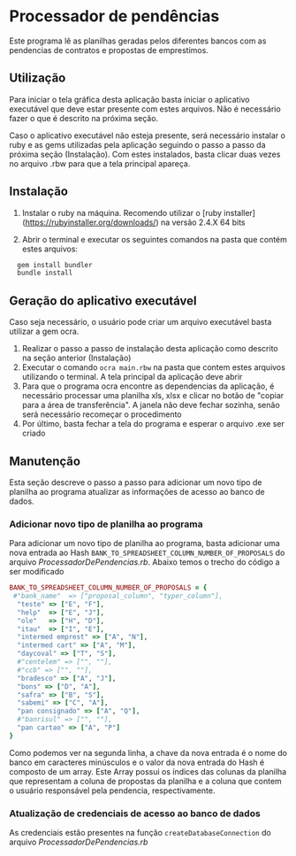 # Processador de pendências

Este programa lê as planilhas geradas pelos diferentes bancos com as pendencias de contratos e propostas de emprestimos.

## Utilização

Para iniciar o tela gráfica desta aplicação basta iniciar o aplicativo executável que deve estar presente com estes arquivos. Não é necessário fazer o que é descrito na próxima seção.

Caso o aplicativo executável não esteja presente, será necessário instalar o ruby e as gems utilizadas pela aplicação seguindo o passo a passo da próxima seção (Instalação).
Com estes instalados, basta clicar duas vezes no arquivo .rbw para que a tela principal apareça.

## Instalação

1. Instalar o ruby na máquina. Recomendo utilizar o [ruby installer] (https://rubyinstaller.org/downloads/) na versão 2.4.X 64 bits

2. Abrir o terminal e executar os seguintes comandos na pasta que contém estes arquivos:

```bash
  gem install bundler
  bundle install
```
  
## Geração do aplicativo executável

Caso seja necessário, o usuário pode criar um arquivo executável basta utilizar a gem ocra.

1. Realizar o passo a passo de instalação desta aplicação como descrito na seção anterior (Instalação)
2. Executar o comando `ocra main.rbw` na pasta que contem estes arquivos utilizando o terminal. A tela principal da aplicação deve abrir
3. Para que o programa ocra encontre as dependencias da aplicação, é necessário processar uma planilha xls, xlsx e clicar no botão de "copiar para a área de transferência". A janela não deve fechar sozinha, senão será necessário recomeçar o procedimento
4. Por último, basta fechar a tela do programa e esperar o arquivo .exe ser criado

## Manutenção

Esta seção descreve o passo a passo para adicionar um novo tipo de planilha ao programa atualizar as informações de acesso ao banco de dados.

### Adicionar novo tipo de planilha ao programa

Para adicionar um novo tipo de planilha ao programa, basta adicionar uma nova entrada ao Hash `BANK_TO_SPREADSHEET_COLUMN_NUMBER_OF_PROPOSALS` do arquivo _ProcessadorDePendencias.rb_. Abaixo temos o trecho do código a ser modificado

```ruby
BANK_TO_SPREADSHEET_COLUMN_NUMBER_OF_PROPOSALS = {
 #"bank_name"  => ["proposal_column", "typer_column"],
  "teste" => ["E", "F"],
  "help"  => ["E", "J"],
  "ole"   => ["H", "D"],
  "itau"  => ["I", "E"],
  "intermed emprest" => ["A", "N"],
  "intermed cart" => ["A", "M"],
  "daycoval" => ["T", "S"],
  #"centelem" => ["", ""],
  #"ccb" => ["", ""],
  "bradesco" => ["A", "J"],
  "bons" => ["D", "A"],
  "safra" => ["B", "S"],
  "sabemi" => ["C", "A"],
  "pan consignado" => ["A", "Q"],
  #"banrisul" => ["", ""],
  "pan cartao" => ["A", "P"]
}
```

Como podemos ver na segunda linha, a chave da nova entrada é o nome do banco em caracteres minúsculos e o valor da nova entrada do Hash é composto de um array. Este Array possui os índices das colunas da planilha que representam a coluna de propostas da planilha e a coluna que contem o usuário responsável pela pendencia, respectivamente.

### Atualização de credenciais de acesso ao banco de dados

As credenciais estão presentes na função `createDatabaseConnection` do arquivo _ProcessadorDePendencias.rb_

